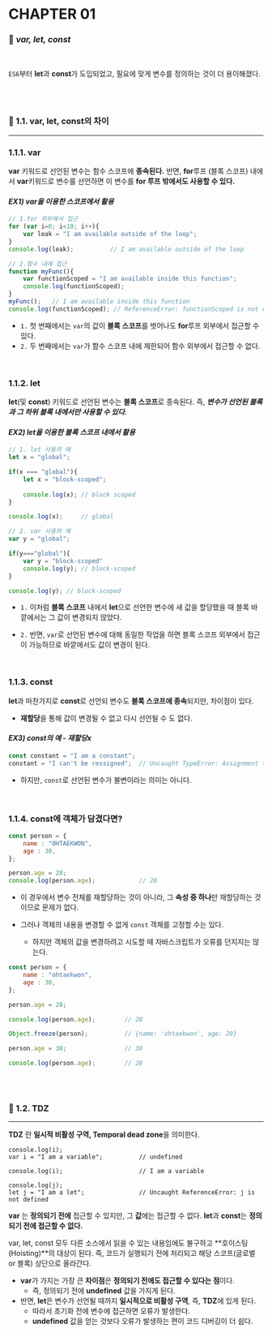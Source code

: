 #  CHAPTER 01

###  :pencil: ***var, let, const***

<br>

`ES6`부터 **let**과 **const**가 도입되었고, 필요에 맞게 변수를 정의하는 것이 더 용이해졌다. 

<br>

<br>

### :page_facing_up: 1.1. var, let, const의 차이

---

### 1.1.1. var

**var** 키워드로 선언된 변수는 함수 스코프에 **종속된다.** 반면, **for**루프 (블록 스코프) 내에서 **var**키워드로 변수를 선언하면 이 변수를 **for 루프 밖에서도 사용할 수 있다.**

#### _EX1) var을 이용한 스코프에서 활용_

```javascript
// 1.for 외부에서 접근
for (var i=0; i<10; i++){
    var leak = "I am available outside of the loop";
}
console.log(leak);			// I am available outside of the loop

// 2.함수 내에 접근
function myFunc(){
    var functionScoped = "I am available inside this function";
    console.log(functionScoped);
}
myFunc();	// I am available inside this function
console.log(functionScoped); // ReferenceError: functionScoped is not defined

```

- `1.` 첫 번째에서는 `var`의 값이 **블록 스코프**를 벗어나도 **for**루프 외부에서 접근할 수 있다.
- `2.` 두 번째에서는 `var`가 함수 스코프 내에 제한되어 함수 외부에서 접근할 수 없다.

<br>

### 1.1.2. let

**let**(및 **const**) 키워드로 선언된 변수는 **블록 스코프**로 종속된다. 즉, ***변수가 선언된 블록과 그 하위 블록 내에서만 사용할 수 있다.***

#### _EX2) let을 이용한 블록 스코프 내에서 활용_

```javascript
// 1. let 사용의 예
let x = "global";

if(x === "global"){
    let x = "block-scoped";
    
    console.log(x);	// block scoped
}

console.log(x);		// global

// 2. var 사용의 예
var y = "global";

if(y==="global"){
    var y = "block-scoped"
    console.log(y);	// block-scoped
}

console.log(y);	// block-scoped
```

- `1.` 이처럼 **블록 스코프** 내에서 **let**으로 선언한 변수에 새 값을 할당했을 때 블록 바깥에서는 그 값이 변경되지 않았다.

- `2.` 반면, `var`로 선언된 변수에 대해 동일한 작업을 하면 블록 스코프 외부에서 접근이 가능하므로 바깥에서도 값이 변경이 된다. 

<br>

### 1.1.3. const

**let**과 마찬가지로 **const**로 선언되 변수도 **블록 스코프에 종속**되지만, 차이점이 있다.

- **재할당**을 통해 값이 변경될 수 없고 다시 선언될 수 도 없다.

#### _EX3) const의 예 - 재할당x_

```javascript
const constant = "I am a constant";
constant = "I can't be ressigned";	// Uncaught TypeError: Assignment to constant variable.

```

- 하지만, `const`로 선언된 변수가 불변이라는 의미는 아니다.

<br>

### 1.1.4. const에 객체가 담겼다면?

```javascript
const person = {
    name : "OHTAEKWON",
    age : 30,
};

person.age = 28;
console.log(person.age);			// 28
```

- 이 경우에서 변수 전체를 재할당하는 것이 아니라, 그 **속성 중 하나**만 재할당하는 것이므로 문제가 없다.

- 그러나 객체의 내용을 변경할 수 없게 `const` 객체를 고정할 수는 있다. 
  - 하지만 객체의 값을 변경하려고 시도할 때 자바스크립트가 오류를 던지지는 않는다.

```javascript
const person = {
    name : "ohtaekwon",
    age : 30,
};

person.age = 28;

console.log(person.age);		// 28

Object.freeze(person);			// {name: 'ohtaekwon', age: 28}

person.age = 30;				// 30

console.log(person.age);		// 28
```

<br>

<br>

### :page_facing_up: 1.2. TDZ

---

**TDZ** 란 **일시적 비활성 구역, Temporal dead zone**을 의미한다. 

```
console.log(i);
var i = "I am a variable";			// undefined

console.log(i);						// I am a variable

console.log(j);
let j = "I am a let";				// Uncaught ReferenceError: j is not defined

```

**var** 는 **정의되기 전에** 접근할 수 있지만, 그 **값**에는 접근할 수 없다. **let**과 **const**는 **정의되기 전에 접근할 수 없다.**

var, let, const 모두 다른 소스에서 읽을 수 있는 내용임에도 불구하고 **호이스팅(Hoisting)**의 대상이 된다. 즉, 코드가 실행되기 전에 처리되고 해당 스코프(글로벌 or 블록) 상단으로 올라간다.

- **var**가 가지는 가장 큰 **차이점**은 **정의되기 전에도 접근할 수 있다는 점**이다. 
  - 즉, 정의되기 전에 **undefined** 값을 가지게 된다. 
- 반면, **let**은 변수가 선언될 때까지 **일시적으로 비활성 구역**, 즉, **TDZ**에 있게 된다. 
  - 따라서 초기화 전에 변수에 접근하면 오류가 발생한다.
  - **undefined** 값을 얻는 것보다 오류가 발생하는 편이 코드 디버깅이 더 쉽다.

<br>

<br>
